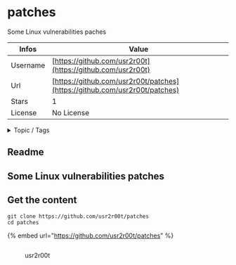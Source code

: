 # patches

Some Linux vulnerabilities paches

| Infos    | Value                                                              |
| -------- | -------------------------------------------------------------------|
| Username | [https://github.com/usr2r00t](https://github.com/usr2r00t) |
| Url      | [https://github.com/usr2r00t/patches](https://github.com/usr2r00t/patches)                                               |
| Stars    | 1                                                          |
| License  | No License                                                        |

<details>

<summary>Topic / Tags</summary>

* cve* cve-2021-3156* patch* patches* shell* shell-script* shell-scripting* vulnerabilities* vulnerability

</details>

## Readme

## Some Linux vulnerabilities patches



## Get the content

```
git clone https://github.com/usr2r00t/patches
cd patches
```

{% embed url="https://github.com/usr2r00t/patches" %}

<figure><img src="https://avatars.githubusercontent.com/u/13223341?v=4" alt=""><figcaption><p>usr2r00t</p></figcaption></figure>
